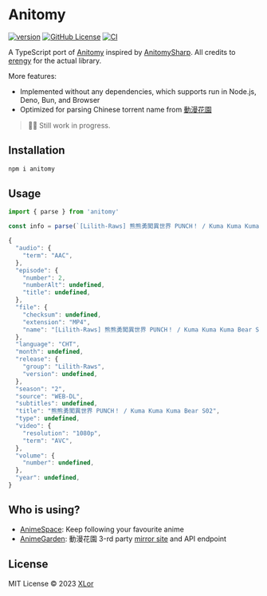 # Anitomy

[![version](https://img.shields.io/npm/v/anitomy?label=Anitomy)](https://www.npmjs.com/package/anitomy)
[![GitHub License](https://img.shields.io/github/license/yjl9903/anitomy)](https://github.com/yjl9903/anitomy/blob/main/LICENSE)
[![CI](https://github.com/yjl9903/anitomy/actions/workflows/ci.yml/badge.svg)](https://github.com/yjl9903/anitomy/actions/workflows/ci.yml)

A TypeScript port of [Anitomy](https://github.com/erengy/anitomy) inspired by [AnitomySharp](https://github.com/tabratton/AnitomySharp). All credits to [erengy](https://github.com/erengy) for the actual library.

More features:

+ Implemented without any dependencies, which supports run in Node.js, Deno, Bun, and Browser
+ Optimized for parsing Chinese torrent name from [動漫花園](https://share.dmhy.org/)

> 👷‍♂️ Still work in progress.

## Installation

```bash
npm i anitomy
```

## Usage

```ts
import { parse } from 'anitomy'

const info = parse(`[Lilith-Raws] 熊熊勇闖異世界 PUNCH！ / Kuma Kuma Kuma Bear S02 - 02 [Baha][WEB-DL][1080p][AVC AAC][CHT][MP4]`)
```

```js
{
  "audio": {
    "term": "AAC",
  },
  "episode": {
    "number": 2,
    "numberAlt": undefined,
    "title": undefined,
  },
  "file": {
    "checksum": undefined,
    "extension": "MP4",
    "name": "[Lilith-Raws] 熊熊勇闖異世界 PUNCH！ / Kuma Kuma Kuma Bear S02 - 02 [Baha][WEB-DL][1080p][AVC AAC][CHT][MP4]",
  },
  "language": "CHT",
  "month": undefined,
  "release": {
    "group": "Lilith-Raws",
    "version": undefined,
  },
  "season": "2",
  "source": "WEB-DL",
  "subtitles": undefined,
  "title": "熊熊勇闖異世界 PUNCH！ / Kuma Kuma Kuma Bear S02",
  "type": undefined,
  "video": {
    "resolution": "1080p",
    "term": "AVC",
  },
  "volume": {
    "number": undefined,
  },
  "year": undefined,
}
```

## Who is using?

+ [AnimeSpace](https://github.com/yjl9903/AnimeSpace): Keep following your favourite anime
+ [AnimeGarden](https://github.com/yjl9903/AnimeGarden): 動漫花園 3-rd party [mirror site](https://garden.onekuma.cn/) and API endpoint

## License

MIT License © 2023 [XLor](https://github.com/yjl9903)
